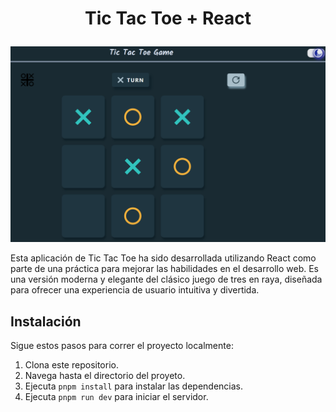 # <p align='center'>Tic Tac Toe + React</p>

![Imagén de la Aplicación](public/app.png)

Esta aplicación de Tic Tac Toe ha sido desarrollada utilizando React como parte de una práctica para mejorar las habilidades en el desarrollo web. Es una versión moderna y elegante del clásico juego de tres en raya, diseñada para ofrecer una experiencia de usuario intuitiva y divertida.

## Instalación

Sigue estos pasos para correr el proyecto localmente:

1. Clona este repositorio.
2. Navega hasta el directorio del proyeto.
3. Ejecuta `pnpm install` para instalar las dependencias.
4. Ejecuta `pnpm run dev` para iniciar el servidor.
